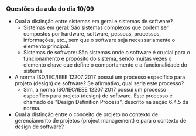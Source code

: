 ### Questões da aula do dia 10/09
- Qual a distinção entre sistemas em geral e sistemas de software?
  - Sistemas em geral: São sistemas complexos que podem ser compostos por hardware, software, pessoas, processos, informações, etc., sem que o software seja necessariamente o elemento principal.
  - Sistemas de software: São sistemas onde o software é crucial para o funcionamento e propósito do sistema, sendo muitas vezes o elemento chave que define o comportamento e a funcionalidade do sistema.
- A norma ISO/IEC/IEEE 12207:2017 possui um processo específico para projeto (design) de software? Se afirmativo, qual seria este processo?
  - Sim, a norma ISO/IEC/IEEE 12207:2017 possui um processo específico para projeto (design) de software. Este processo é chamado de "Design Definition Process", descrito na seção 6.4.5 da norma.
- Qual a distinção entre o conceito de projeto no contexto de gerenciamento de projetos (project management) e para o contexto de design de software?
